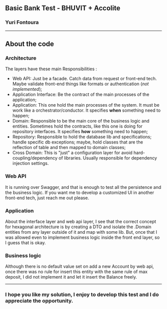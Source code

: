 ## Basic Bank Test - BHUVIT + Accolite
### Yuri Fontoura
---
## About the code
### Architecture
The layers have these main Responsibilities :

* Web API: Just be a facade. Catch data from request or front-end tech. Maybe validate front-end things like formats or authentication (_not implemented_);
* Application Interface: Be the contract of the main processes of the application;
* Application: This one hold the main processes of the system. It must be work like a orchestrator/conductor. It specifies **when** something need to happen;
* Domain: Responsible to be the main core of the business logic and entities. Sometimes hold the contracts, like this one is doing for repository interfaces. It specifies **how** something need to happen;
* Repository: Responsible to hold the database lib and specifications; handle specific db exceptions; maybe, hold classes that are the reflection of table and then mapped to domain classes;
* Cross Domain: This is "just" a configuration layer for avoid hard-coupling/dependency  of libraries. Usually responsible for dependency injection settings.

### Web API
It is running over Swagger, and that is enough to test all the persistence and the business logic.
If you want me to develop a customized UI in another front-end tech, just reach me out please.

### Application
About the interface layer and web api layer, I see that the correct concept for hexagonal architecture is by creating a DTO and isolate the
.Domain entities from any layer outside of it and map with some lib.
But, once that I was allowed even to implement business logic inside the front end layer, so I guess that is okay.

### Business logic
Although  there is no default value set on add a new Account by web api, once there was no rule for insert this entity
with the same rule of max deposit, I did not implement it and let it insert the Balance freely.

---

### I hope you like my solution, I enjoy to develop this test and I do appreciate the opportunity.
